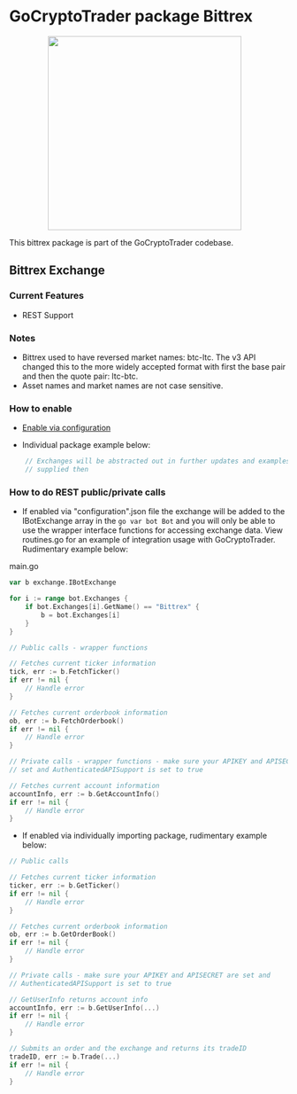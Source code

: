 # GoCryptoTrader package Bittrex

<img src="/common/gctlogo.png?raw=true" width="350px" height="350px" hspace="70">



This bittrex package is part of the GoCryptoTrader codebase.

## Bittrex Exchange

### Current Features

+ REST Support

### Notes

- Bittrex used to have reversed market names: btc-ltc. The v3 API changed this to the more widely accepted format with first the base pair and then the quote pair: ltc-btc.
- Asset names and market names are not case sensitive.

### How to enable

+ [Enable via configuration](https://github.com/thrasher-corp/gocryptotrader/tree/master/config#enable-exchange-via-config-example)

+ Individual package example below:

```go
	// Exchanges will be abstracted out in further updates and examples will be
	// supplied then
```

### How to do REST public/private calls

+ If enabled via "configuration".json file the exchange will be added to the
IBotExchange array in the ```go var bot Bot``` and you will only be able to use
the wrapper interface functions for accessing exchange data. View routines.go
for an example of integration usage with GoCryptoTrader. Rudimentary example
below:

main.go
```go
var b exchange.IBotExchange

for i := range bot.Exchanges {
	if bot.Exchanges[i].GetName() == "Bittrex" {
		b = bot.Exchanges[i]
	}
}

// Public calls - wrapper functions

// Fetches current ticker information
tick, err := b.FetchTicker()
if err != nil {
	// Handle error
}

// Fetches current orderbook information
ob, err := b.FetchOrderbook()
if err != nil {
	// Handle error
}

// Private calls - wrapper functions - make sure your APIKEY and APISECRET are
// set and AuthenticatedAPISupport is set to true

// Fetches current account information
accountInfo, err := b.GetAccountInfo()
if err != nil {
	// Handle error
}
```

+ If enabled via individually importing package, rudimentary example below:

```go
// Public calls

// Fetches current ticker information
ticker, err := b.GetTicker()
if err != nil {
	// Handle error
}

// Fetches current orderbook information
ob, err := b.GetOrderBook()
if err != nil {
	// Handle error
}

// Private calls - make sure your APIKEY and APISECRET are set and
// AuthenticatedAPISupport is set to true

// GetUserInfo returns account info
accountInfo, err := b.GetUserInfo(...)
if err != nil {
	// Handle error
}

// Submits an order and the exchange and returns its tradeID
tradeID, err := b.Trade(...)
if err != nil {
	// Handle error
}
```


